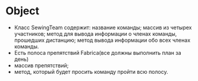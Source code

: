 # Object
- Класс SewingTeam содержит: название команды; массив из четырех участников; метод для вывода информации о членах команды, прошедших дистанцию; метод вывода информации обо всех членах команды.
- Есть полоса препятствий Fabrica(все должны выполнить план за день) 
- массив препятствий;
- метод, который будет просить команду пройти всю полосу.

